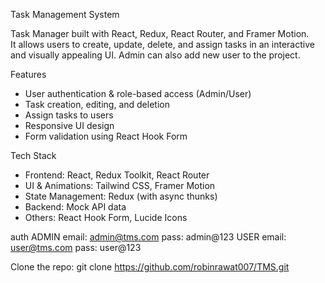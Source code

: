 Task Management System

Task Manager built with React, Redux, React Router, and Framer Motion.  
It allows users to create, update, delete, and assign tasks in an interactive and visually appealing UI.
Admin can also add new user to the project.

Features
- User authentication & role-based access (Admin/User)
- Task creation, editing, and deletion
- Assign tasks to users
- Responsive UI design
- Form validation using React Hook Form

Tech Stack

- Frontend: React, Redux Toolkit, React Router
- UI & Animations: Tailwind CSS, Framer Motion
- State Management: Redux (with async thunks)
- Backend: Mock API data
- Others: React Hook Form, Lucide Icons

auth
ADMIN
email: admin@tms.com
pass: admin@123
USER
email: user@tms.com
pass: user@123

Clone the repo:
   git clone https://github.com/robinrawat007/TMS.git
